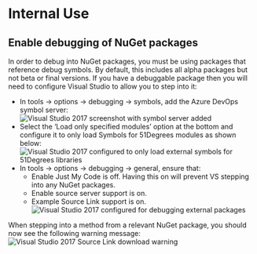 # Internal Use

## Enable debugging of NuGet packages

In order to debug into NuGet packages, you must be using packages that reference debug symbols. By default, this includes all alpha packages but not beta or final versions.
If you have a debuggable package then you will need to configure Visual Studio to allow you to step into it:

- In tools -> options -> debugging -> symbols, add the Azure DevOps symbol server: 
![Visual Studio 2017 screenshot with symbol server added][ImageAddSymbolServer]
- Select the ‘Load only specified modules’ option at the bottom and configure it to only load Symbols for 51Degrees modules as shown below:
![Visual Studio 2017 configured to only load external symbols for 51Degrees libraries][ImageLoadOnlyFiftyone]
- In tools -> options -> debugging -> general, ensure that:
  - Enable Just My Code is off. Having this on will prevent VS stepping into any NuGet packages.
  - Enable source server support is on.
  - Example Source Link support is on.
![Visual Studio 2017 configured for debugging external packages][ImageConfigureDebugger]

When stepping into a method from a relevant NuGet package, you should now see the following warning message:
![Visual Studio 2017 Source Link download warning][ImageSourceLinkDownload]

[ImageAddSymbolServer]: file://Images/vs2017-add-symbol-server.png
[ImageConfigureDebugger]: file://Images/vs2017-configure-debugger.png
[ImageLoadOnlyFiftyone]: file://Images/vs2017-load-only-fiftyone.png
[ImageSourceLinkDownload]: file://Images/vs2017-source-link-download.png